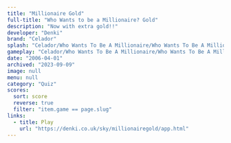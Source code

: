 ```yaml
---
title: "Millionaire Gold"
full-title: "Who Wants to be a Millionaire? Gold"
description: "Now with extra gold!!"
developer: "Denki"
brand: "Celador"
splash: "Celador/Who Wants To Be A Millionaire/Who Wants To Be A Millionaire Gold Edition/GoldSplash.jpg"
gameplay: "Celador/Who Wants To Be A Millionaire/Who Wants To Be A Millionaire Gold Edition/GoldScreen01.jpg"
date: "2006-04-01"
archived: "2023-09-09"
image: null
menu: null
category: "Quiz"
scores:
  sort: score
  reverse: true
  filter: "item.game == page.slug"
links:
  - title: Play
    url: "https://denki.co.uk/sky/millionairegold/app.html"
---
```

